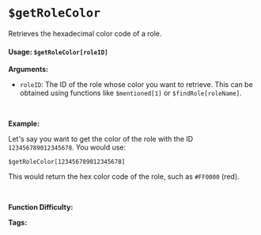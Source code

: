 # `$getRoleColor`

Retrieves the hexadecimal color code of a role.

#### Usage: `$getRoleColor[roleID]`

**Arguments:**

*   `roleID`: The ID of the role whose color you want to retrieve.  This can be obtained using functions like `$mentioned[1]` or `$findRole[roleName]`.

<br/>

**Example:**

Let's say you want to get the color of the role with the ID `123456789012345678`. You would use:

```
$getRoleColor[123456789012345678]
```

This would return the hex color code of the role, such as `#FF0000` (red).

<br/>

**Function Difficulty:** <Badge type="tip" text="Easy" vertical="middle" />

**Tags:** <Badge type="tip" text="get" vertical="middle" /> <Badge type="tip" text="role" vertical="middle" /> <Badge type="tip" text="color" vertical="middle" />